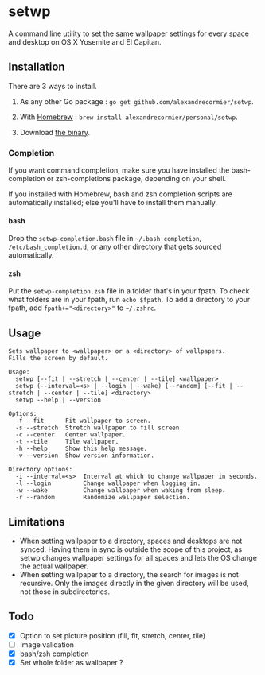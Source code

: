 # setwp
A command line utility to set the same wallpaper settings for every space and desktop on OS X Yosemite and El Capitan.

## Installation
There are 3 ways to install.

1. As any other Go package : `go get github.com/alexandrecormier/setwp`.

2. With [Homebrew](http://brew.sh/) : `brew install alexandrecormier/personal/setwp`.

3. Download [the binary](https://github.com/alexandrecormier/setwp/releases/download/v1.0.3/setwp-v1.0.3.tar.gz).

### Completion
If you want command completion, make sure you have installed the bash-completion or zsh-completions package, depending on your shell.

If you installed with Homebrew, bash and zsh completion scripts are automatically installed; else you'll have to install them manually.

#### bash
Drop the `setwp-completion.bash` file in `~/.bash_completion`, `/etc/bash_completion.d`, or any other directory that gets sourced automatically.

#### zsh
Put the `setwp-completion.zsh` file in a folder that's in your fpath. To check what folders are in your fpath, run `echo $fpath`. To add a directory to your fpath, add `fpath+="<directory>"` to `~/.zshrc`.

## Usage
~~~
Sets wallpaper to <wallpaper> or a <directory> of wallpapers.
Fills the screen by default.

Usage:
  setwp [--fit | --stretch | --center | --tile] <wallpaper>
  setwp (--interval=<s> | --login | --wake) [--random] [--fit | --stretch | --center | --tile] <directory>
  setwp --help | --version

Options:
  -f --fit      Fit wallpaper to screen.
  -s --stretch  Stretch wallpaper to fill screen.
  -c --center   Center wallpaper.
  -t --tile     Tile wallpaper.
  -h --help     Show this help message.
  -v --version  Show version information.

Directory options:
  -i --interval=<s>  Interval at which to change wallpaper in seconds.
  -l --login         Change wallpaper when logging in.
  -w --wake          Change wallpaper when waking from sleep.
  -r --random        Randomize wallpaper selection.
~~~

## Limitations
- When setting wallpaper to a directory, spaces and desktops are not synced. Having them in sync is outside the scope of this project, as setwp changes wallpaper settings for all spaces and lets the OS change the actual wallpaper.
- When setting wallpaper to a directory, the search for images is not recursive. Only the images directly in the given directory will be used, not those in subdirectories.

## Todo
- [x] Option to set picture position (fill, fit, stretch, center, tile)
- [ ] Image validation
- [x] bash/zsh completion
- [x] Set whole folder as wallpaper ?

